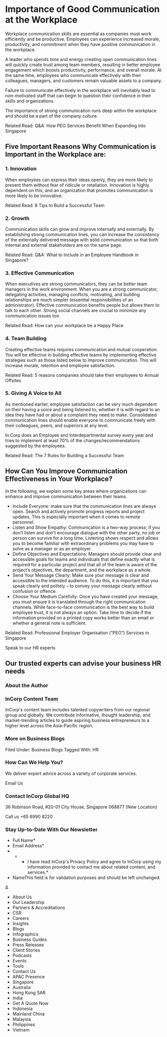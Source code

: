 # Importance of Good Communication at the Workplace

<!-- image -->

Workplace communication skills are essential as companies must work efficiently and be productive. Employees can experience increased morale, productivity, and commitment when they have positive communication in the workplace.

A leader who spends time and energy creating open communication lines will quickly create trust among team members, resulting in better employee engagement which boosts productivity, performance, and overall morale. At the same time, employees who communicate effectively with their colleagues, managers, and customers remain valuable assets to a company.

Failure to communicate effectively in the workplace will inevitably lead to non-motivated staff that can begin to question their confidence in their skills and organizations.

The importance of strong communication runs deep within the workplace and should be a part of the company culture.

Related Read: Q&amp;A: How PEO Services Benefit When Expanding into Singapore

## Five Important Reasons Why Communication is Important in the Workplace are:

### 1. Innovation

When employees can express their ideas openly, they are more likely to present them without fear of ridicule or retaliation. Innovation is highly dependent on this, and an organization that promotes communication is more likely to be innovative.

Related Read: 8 Tips to Build a Successful Team

### 2. Growth

Communication skills can grow and improve internally and externally. By establishing strong communication lines, you can increase the consistency of the externally delivered message with solid communication so that both internal and external stakeholders are on the same page.

Related Read: Q&amp;A: What to Include in an Employee Handbook in Singapore?

### 3. Effective Communication

When executives are strong communicators, they can be better team managers in the work environment. When you are a strong communicator, delegating activities, managing conflicts, motivating, and building relationships are much simpler (essential responsibilities of an administrator). Effective communication benefits people but allows them to talk to each other. Strong social channels are crucial to minimize any communication issues too.

Related Read: How can your workplace be a Happy Place

### 4. Team Building

Creating effective teams requires communication and mutual cooperation. You will be effective in building effective teams by implementing effective strategies such as those listed below to improve communication. This will increase morale, retention and employee satisfaction.

Related Read: 5 reasons companies should take their employees to Annual Offsites

### 5. Giving A Voice to All

As mentioned earlier, employee satisfaction can be very much dependent on their having a voice and being listened to, whether it is with regard to an idea they have had or about a complaint they need to make. Consolidated communication lines should enable everyone to communicate freely with their colleagues, peers, and superiors at any level.

In.Corp does an Employee and Interdepartmental survey every year and tries to implement at least 70% of the changes/recommendations suggested by the employees.

Related Read: The 7 Rules for Building a Successful Team

## How Can You Improve Communication Effectiveness in Your Workplace?

In the following, we explain some key areas where organizations can enhance and improve communication between their teams.

- Include Everyone: make sure that the communication lines are always open. Search and actively promote progress reports and project updates. This is especially important when it comes to remote personnel.
- Listen and Show Empathy: Communication is a two-way process; if you don’t listen and don’t encourage dialogue with the other party, no job or person can survive for a long time. Listening shows respect and allows you to become familiar with extraordinary problems you may have to solve as a manager or as an employer.
- Define Objectives and Expectations: Managers should provide clear and accessible goals for teams and individuals that define exactly what is required for a particular project and that all of the team is aware of the project’s objectives, the department, and the workplace as a whole.
- Send Your Message Clearly: Make sure your message is clear and accessible to the intended audience. To do this, it is important that you speak clearly and politely – to convey your message clearly without confusion or offence.
- Choose Your Medium Carefully: Once you have created your message, you must ensure it is translated through the right communication channels. While face-to-face communication is the best way to build employee trust, it is not always an option. Take time to decide if the information provided on a printed copy works better than an email or whether a general note is sufficient.

Related Read: Professional Employer Organisation (“PEO”) Services in Singapore

Speak to our HR experts

## Our trusted experts can advise your business HR needs

### About the Author

<!-- image -->

### InCorp Content Team

InCorp's content team includes talented copywriters from our regional group and globally. We contribute informative, thought leadership, and market-trending articles to guide aspiring business entrepreneurs to a higher level across the Asia-Pacific region.

### More on Business Blogs

Filed Under: Business Blogs Tagged With: HR

### How Can We Help You?

We deliver expert advice across a variety of corporate services.

Email Us

### Contact InCorp Global HQ

36 Robinson Road, #20-01 City House, Singapore 068877 
(New Location)

Call us +65 6990 8220

### Stay Up-to-Date With Our Newsletter

- Full Name*
- Email Address*
- *
    - I have read InCorp's Privacy Policy and agree to InCorp using my information provided to contact me about related content, and services.*
- NameThis field is for validation purposes and should be left unchanged.

Δ

<!-- image -->

- About Us
- Our Leadership
- Partners &amp; Accreditations
- CSR
- Careers
- Insights
- Blogs
- Infographics
- Business Guides
- Press Releases
- Client Stories
- Podcasts
- Events
- Tools
- Contact Us
- APAC Presence
- Singapore
- Australia
- Hong Kong SAR
- India
- Get A Quote Now
- Indonesia
- Mainland China
- Malaysia
- Philippines
- Vietnam